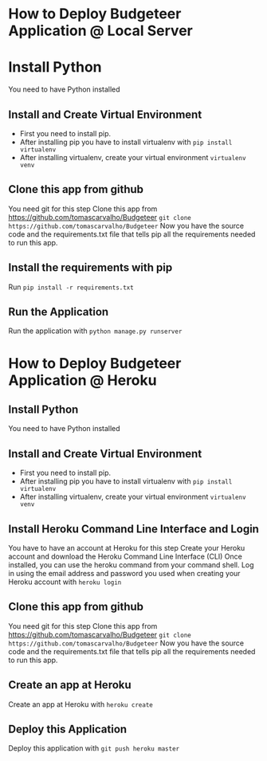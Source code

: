 How to Deploy Budgeteer Application @ Local Server
=================================================
# Install Python
You need to have Python installed

## Install and Create Virtual Environment

- First you need to install pip.
- After installing pip you have to install virtualenv with ```pip install virtualenv```
- After installing virtualenv, create your virtual environment ```virtualenv venv```

## Clone this app from github
You need git for this step
Clone this app from https://github.com/tomascarvalho/Budgeteer
``` git clone https://github.com/tomascarvalho/Budgeteer ```
Now you have the source code and the requirements.txt file that tells pip all the requirements needed to run this app.

## Install the requirements with pip
Run ```pip install -r requirements.txt```

## Run the Application
Run the application with ``` python manage.py runserver ```

How to Deploy Budgeteer Application @ Heroku
============================================

## Install Python
You need to have Python installed

## Install and Create Virtual Environment
- First you need to install pip.
- After installing pip you have to install virtualenv with ```pip install virtualenv```
- After installing virtualenv, create your virtual environment ```virtualenv venv```

## Install Heroku Command Line Interface and Login
You have to have an account at Heroku for this step
Create your Heroku account and download the Heroku Command Line Interface (CLI)
Once installed, you can use the heroku command from your command shell.
Log in using the email address and password you used when creating your Heroku account with ```heroku login```

## Clone this app from github
You need git for this step
Clone this app from https://github.com/tomascarvalho/Budgeteer
``` git clone https://github.com/tomascarvalho/Budgeteer ```
Now you have the source code and the requirements.txt file that tells pip all the requirements needed to run this app.

## Create an app at Heroku
Create an app at Heroku with ```heroku create```

## Deploy this Application
Deploy this application with ```git push heroku master```
